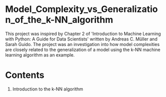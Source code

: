# Model_Complexity_vs_Generalization_of_the_k-NN_algorithm
This project was inspired by Chapter 2 of 'Introduction to Machine Learning with Python: A Guide for Data Scientists' written by Andreas C. Müller and Sarah Guido. The project was an investigation into how model complexities are closely related to the generalization of a model using the k-NN machine learning algorithm as an example.

# Contents
1. Introduction to the k-NN algorithm
